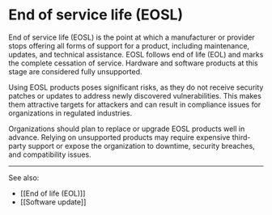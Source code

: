 
# End of service life (EOSL)

End of service life (EOSL) is the point at which a manufacturer or provider stops offering all forms of support for a product, including maintenance, updates, and technical assistance. EOSL follows end of life (EOL) and marks the complete cessation of service. Hardware and software products at this stage are considered fully unsupported.

Using EOSL products poses significant risks, as they do not receive security patches or updates to address newly discovered vulnerabilities. This makes them attractive targets for attackers and can result in compliance issues for organizations in regulated industries.

Organizations should plan to replace or upgrade EOSL products well in advance. Relying on unsupported products may require expensive third-party support or expose the organization to downtime, security breaches, and compatibility issues.

---

See also:

- [[End of life (EOL)]]
- [[Software update]]